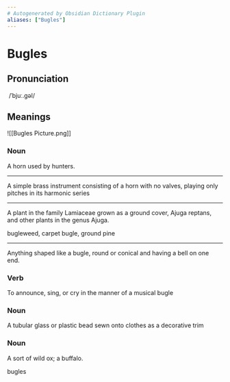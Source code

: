 ```yaml
---
# Autogenerated by Obsidian Dictionary Plugin
aliases: ["Bugles"]
---
```


# Bugles

## Pronunciation
 /ˈbjuː.ɡəl/

## Meanings
![[Bugles Picture.png]]
### Noun

A horn used by hunters.

---

A simple brass instrument consisting of a horn with no valves, playing only pitches in its harmonic series

---

A plant in the family Lamiaceae grown as a ground cover, Ajuga reptans, and other plants in the genus Ajuga.

bugleweed, carpet bugle, ground pine

---

Anything shaped like a bugle, round or conical and having a bell on one end.

### Verb

To announce, sing, or cry in the manner of a musical bugle

### Noun

A tubular glass or plastic bead sewn onto clothes as a decorative trim

### Noun

A sort of wild ox; a buffalo.




bugles